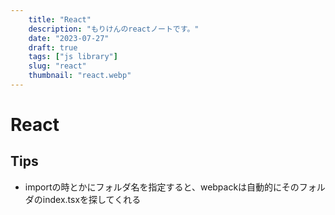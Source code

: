 ```yaml
---
    title: "React"
    description: "もりけんのreactノートです。"
    date: "2023-07-27"
    draft: true
    tags: ["js library"]
    slug: "react"
    thumbnail: "react.webp"
---
```


# React

## Tips

- importの時とかにフォルダ名を指定すると、webpackは自動的にそのフォルダのindex.tsxを探してくれる
